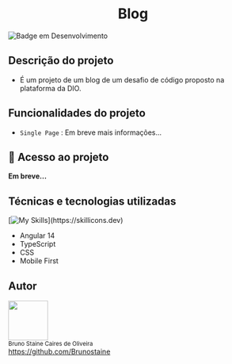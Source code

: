 
<h1 align="center"> Blog</h1>

![Badge em Desenvolvimento](https://img.shields.io/static/v1?label=STATUS&message=EM_ANDAMENTO&color=blue&style=for-the-badge)
  
## Descrição do projeto

- É um projeto de um blog de um desafio de código proposto na plataforma da DIO. 

## Funcionalidades do projeto

- `Single Page` : Em breve mais informações...

## 📁 Acesso ao projeto

**Em breve...**

## Técnicas e tecnologias utilizadas

[![My Skills](https://skillicons.dev/icons?i=angular,typescript,scss,vscode,)](https://skillicons.dev)

* Angular 14
* TypeScript
* CSS
* Mobile First

## Autor

<img src="https://user-images.githubusercontent.com/87622645/157755137-8d22a951-d323-4c33-814e-c0351ebefafe.png" width=80><br>
<sub>Bruno Staine Caires de Oliveira</sub><br>
https://github.com/Brunostaine 
